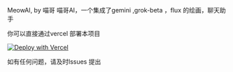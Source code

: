 MeowAI, by 喵哥
喵哥AI，一个集成了gemini ,grok-beta ，flux 的绘画，聊天助手

你可以直接通过vercel 部署本项目

[![Deploy with Vercel](https://vercel.com/button)](https://vercel.com/new/clone?repository-url=https://github.com/guioalis/xmiaoai)


如有任何问题，请及时lssues 提出
